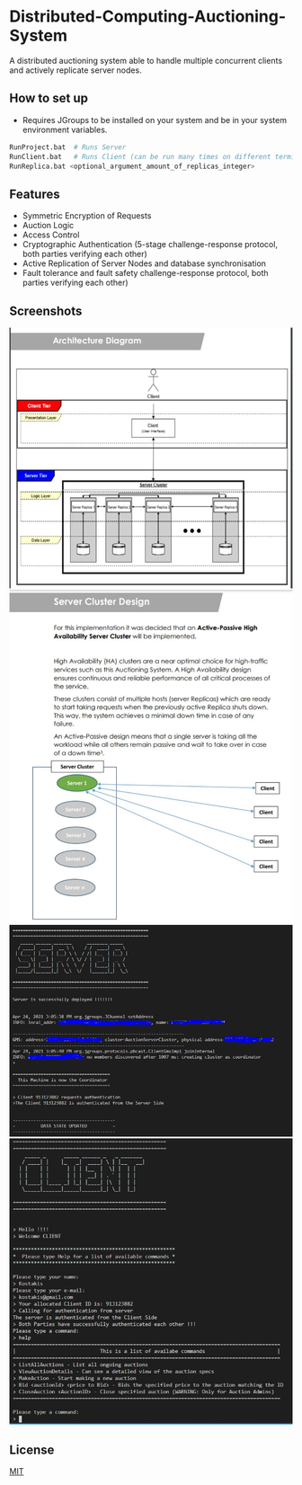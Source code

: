 # Distributed-Computing-Auctioning-System
A distributed auctioning system able to handle multiple concurrent clients and actively replicate server nodes.

## How to set up 

- Requires JGroups to be installed on your system and  be in your system environment variables.

```bash
RunProject.bat  # Runs Server 
RunClient.bat   # Runs Client (can be run many times on different terminals) 
RunReplica.bat <optional_argument_amount_of_replicas_integer>

```

## Features

- Symmetric Encryption of Requests
- Auction Logic
- Access Control
- Cryptographic Authentication (5-stage challenge-response protocol, both parties verifying each other)
- Active Replication of Server Nodes and database synchronisation
- Fault tolerance and fault safety challenge-response protocol, both parties verifying each other) 



## Screenshots 

![Alt text](https://github.com/Paris778/Distributed-Computing-Auctioning-System/blob/main/scrnShots/Capture.JPG "Title")
![Alt text](https://github.com/Paris778/Distributed-Computing-Auctioning-System/blob/main/scrnShots/Capture2.JPG "Title")
![Alt text](https://github.com/Paris778/Distributed-Computing-Auctioning-System/blob/main/scrnShots/Capture3.JPG "Title")
![Alt text](https://github.com/Paris778/Distributed-Computing-Auctioning-System/blob/main/scrnShots/Capture4.JPG "Title")


## License
[MIT](https://choosealicense.com/licenses/mit/)
